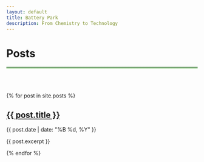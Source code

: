 ```yaml
---
layout: default
title: Battery Park
description: From Chemistry to Technology
---
```


# Posts <i class="arrow right"></i>

<hr style="background: linear-gradient(#4a8049, #d8f5d0); height: 5px; border: none;">
<br><br>

{% for post in site.posts %}
  <article class="post">
    <h2><a href="{{ post.url | relative_url }}">{{ post.title }}</a></h2>
    <p class="post-date">{{ post.date | date: "%B %d, %Y" }}</p>
    <p>{{ post.excerpt }}</p>
  </article>
{% endfor %}
